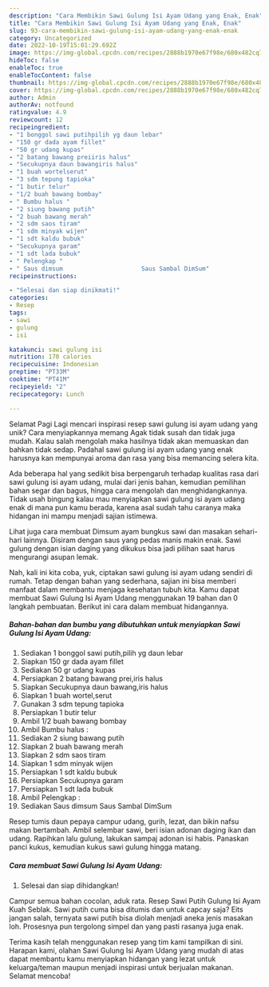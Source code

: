 ```yaml
---
description: "Cara Membikin Sawi Gulung Isi Ayam Udang yang Enak, Enak"
title: "Cara Membikin Sawi Gulung Isi Ayam Udang yang Enak, Enak"
slug: 93-cara-membikin-sawi-gulung-isi-ayam-udang-yang-enak-enak
category: Uncategorized
date: 2022-10-19T15:01:29.692Z
image: https://img-global.cpcdn.com/recipes/2888b1970e67f98e/680x482cq70/sawi-gulung-isi-ayam-udang-foto-resep-utama.jpg
hideToc: false
enableToc: true
enableTocContent: false
thumbnail: https://img-global.cpcdn.com/recipes/2888b1970e67f98e/680x482cq70/sawi-gulung-isi-ayam-udang-foto-resep-utama.jpg
cover: https://img-global.cpcdn.com/recipes/2888b1970e67f98e/680x482cq70/sawi-gulung-isi-ayam-udang-foto-resep-utama.jpg
author: Admin
authorAv: notfound
ratingvalue: 4.9
reviewcount: 12
recipeingredient:
- "1 bonggol sawi putihpilih yg daun lebar"
- "150 gr dada ayam fillet"
- "50 gr udang kupas"
- "2 batang bawang preiiris halus"
- "Secukupnya daun bawangiris halus"
- "1 buah wortelserut"
- "3 sdm tepung tapioka"
- "1 butir telur"
- "1/2 buah bawang bombay"
- " Bumbu halus "
- "2 siung bawang putih"
- "2 buah bawang merah"
- "2 sdm saos tiram"
- "1 sdm minyak wijen"
- "1 sdt kaldu bubuk"
- "Secukupnya garam"
- "1 sdt lada bubuk"
- " Pelengkap "
- " Saus dimsum                      Saus Sambal DimSum"
recipeinstructions:

- "Selesai dan siap dinikmati!"
categories:
- Resep
tags:
- sawi
- gulung
- isi

katakunci: sawi gulung isi 
nutrition: 170 calories
recipecuisine: Indonesian
preptime: "PT33M"
cooktime: "PT41M"
recipeyield: "2"
recipecategory: Lunch

---
```



Selamat Pagi Lagi mencari inspirasi resep sawi gulung isi ayam udang yang unik? Cara menyiapkannya memang Agak tidak susah dan tidak juga mudah. Kalau salah mengolah maka hasilnya tidak akan memuaskan dan bahkan tidak sedap. Padahal sawi gulung isi ayam udang yang enak harusnya kan mempunyai aroma dan rasa yang bisa memancing selera kita.


Ada beberapa hal yang sedikit bisa berpengaruh terhadap kualitas rasa dari sawi gulung isi ayam udang, mulai dari jenis bahan, kemudian pemilihan bahan segar dan bagus, hingga cara mengolah dan menghidangkannya. Tidak usah bingung kalau mau menyiapkan sawi gulung isi ayam udang enak di mana pun kamu berada, karena asal sudah tahu caranya maka hidangan ini mampu menjadi sajian istimewa.

Lihat juga cara membuat Dimsum ayam bungkus sawi dan masakan sehari-hari lainnya. Disiram dengan saus yang pedas manis makin enak. Sawi gulung dengan isian daging yang dikukus bisa jadi pilihan saat harus mengurangi asupan lemak.


Nah, kali ini kita coba, yuk, ciptakan sawi gulung isi ayam udang sendiri di rumah. Tetap dengan bahan yang sederhana, sajian ini bisa memberi manfaat dalam membantu menjaga kesehatan tubuh kita. Kamu dapat membuat Sawi Gulung Isi Ayam Udang menggunakan 19 bahan dan 0 langkah pembuatan. Berikut ini cara dalam membuat hidangannya.

<!--inarticleads1-->

##### Bahan-bahan dan bumbu yang dibutuhkan untuk menyiapkan Sawi Gulung Isi Ayam Udang:

1. Sediakan 1 bonggol sawi putih,pilih yg daun lebar
1. Siapkan 150 gr dada ayam fillet
1. Sediakan 50 gr udang kupas
1. Persiapkan 2 batang bawang prei,iris halus
1. Siapkan Secukupnya daun bawang,iris halus
1. Siapkan 1 buah wortel,serut
1. Gunakan 3 sdm tepung tapioka
1. Persiapkan 1 butir telur
1. Ambil 1/2 buah bawang bombay
1. Ambil  Bumbu halus :
1. Sediakan 2 siung bawang putih
1. Siapkan 2 buah bawang merah
1. Siapkan 2 sdm saos tiram
1. Siapkan 1 sdm minyak wijen
1. Persiapkan 1 sdt kaldu bubuk
1. Persiapkan Secukupnya garam
1. Persiapkan 1 sdt lada bubuk
1. Ambil  Pelengkap :
1. Sediakan  Saus dimsum                      Saus Sambal DimSum


Resep tumis daun pepaya campur udang, gurih, lezat, dan bikin nafsu makan bertambah. Ambil selembar sawi, beri isian adonan daging ikan dan udang. Rapihkan lalu gulung, lakukan sampaj adonan isi habis. Panaskan panci kukus, kemudian kukus sawi gulung hingga matang. 

<!--inarticleads2-->

##### Cara membuat Sawi Gulung Isi Ayam Udang:


1. Selesai dan siap dihidangkan!

Campur semua bahan cocolan, aduk rata. Resep Sawi Putih Gulung Isi Ayam Kuah Seblak. Sawi putih cuma bisa ditumis dan untuk capcay saja? Eits jangan salah, ternyata sawi putih bisa diolah menjadi aneka jenis masakan loh. Prosesnya pun tergolong simpel dan yang pasti rasanya juga enak. 

Terima kasih telah menggunakan resep yang tim kami tampilkan di sini. Harapan kami, olahan Sawi Gulung Isi Ayam Udang yang mudah di atas dapat membantu kamu menyiapkan hidangan yang lezat untuk keluarga/teman maupun menjadi inspirasi untuk berjualan makanan. Selamat mencoba!
